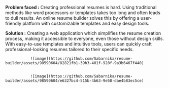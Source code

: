 **Problem faced :** Creating professional resumes is hard. Using traditional methods like word processors or templates takes too long and often leads to dull results. 
                    An online resume builder solves this by offering a user-friendly platform with customizable templates and easy design tools.

**Solution :**  Creating a web application which simplifies the resume creation process, making it accessible to everyone, even those without design skills. With easy-to-use templates and intuitive tools, 
                users can quickly craft professional-looking resumes tailored to their specific needs.



               
               ![image](https://github.com/Sabarnika/resume-builder/assets/98590604/82821fb1-39b3-401f-928f-9a3b6467f440)


               ![image](https://github.com/Sabarnika/resume-builder/assets/98590604/e6327bc4-515b-4b63-9e58-dae4b83ec5ce)

